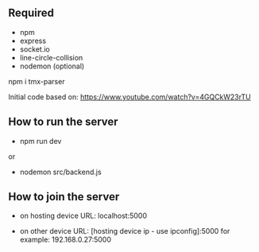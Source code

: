 ## Required
- npm
- express
- socket.io
- line-circle-collision
- nodemon (optional)

npm i tmx-parser

Initial code based on: 
https://www.youtube.com/watch?v=4GQCkW23rTU


## How to run the server
- npm run dev


or 


- nodemon src/backend.js


## How to join the server
 - on hosting device
 URL: localhost:5000

 - on other device
 URL: [hosting device ip - use ipconfig]:5000
 for example: 192.168.0.27:5000

 
 